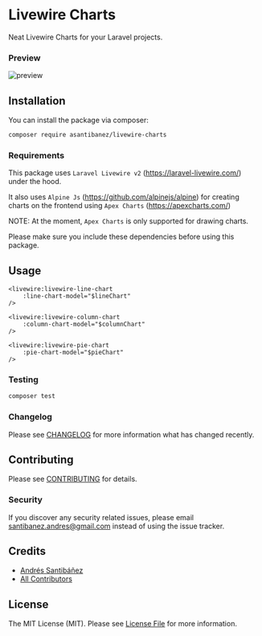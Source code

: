# Livewire Charts

Neat Livewire Charts for your Laravel projects.

### Preview

![preview](https://github.com/asantibanez/livewire-charts/raw/master/preview.gif)

## Installation

You can install the package via composer:

```bash
composer require asantibanez/livewire-charts
```

### Requirements

This package uses `Laravel Livewire v2` (https://laravel-livewire.com/) under the hood. 

It also uses `Alpine Js` (https://github.com/alpinejs/alpine) for creating charts on the 
frontend using `Apex Charts` (https://apexcharts.com/)

NOTE: At the moment, `Apex Charts` is only supported for drawing charts. 

Please make sure you include these dependencies before using this package. 

## Usage

```blade
<livewire:livewire-line-chart
    :line-chart-model="$lineChart"
/>

<livewire:livewire-column-chart
    :column-chart-model="$columnChart"
/>

<livewire:livewire-pie-chart
    :pie-chart-model="$pieChart"
/>
```

### Testing

``` bash
composer test
```

### Changelog

Please see [CHANGELOG](CHANGELOG.md) for more information what has changed recently.

## Contributing

Please see [CONTRIBUTING](CONTRIBUTING.md) for details.

### Security

If you discover any security related issues, please email santibanez.andres@gmail.com instead of using the issue tracker.

## Credits

- [Andrés Santibáñez](https://github.com/asantibanez)
- [All Contributors](../../contributors)

## License

The MIT License (MIT). Please see [License File](LICENSE.md) for more information.
